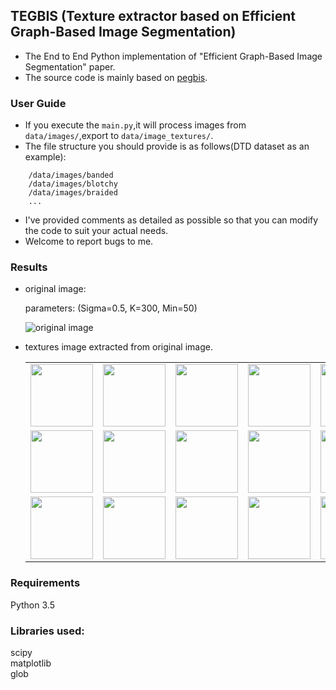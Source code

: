## TEGBIS (Texture extractor based on Efficient Graph-Based Image Segmentation)
- The End to End Python implementation of "Efficient Graph-Based Image Segmentation" paper.
- The source code is mainly based on [pegbis](https://github.com/salaee/pegbis).

### User Guide
- If you execute the `main.py`,it will process images from `data/images/`,export to
`data/image_textures/`.
- The file structure you should provide is as follows(DTD dataset as an example):
```angular2html
    /data/images/banded
    /data/images/blotchy
    /data/images/braided
    ...
```
- I've provided comments as detailed as possible so that you can modify the code to 
  suit your actual needs.
- Welcome to report bugs to me.

### Results
- original image:
  
  parameters: (Sigma=0.5, K=300, Min=50)
  
  ![original image](http://github.com/xb534/tegbis/tree/master/data/images/blotchy/blotchy_0003.jpg)


- textures image extracted from original image.

  | | | | | |
  |:-------------------------:|:-------------------------:|:-------------------------:|:-------------------------:|:-------------------------:|
  |<img src="https://github.com/xb534/tegbis/tree/master/data/images_textures/blotchy/blotchy_0003_0.png" width="100"/> |  <img src="https://github.com/xb534/tegbis/tree/master/data/images_textures/blotchy/blotchy_0003_1.png" width="100"/>|<img src="https://github.com/xb534/tegbis/tree/master/data/images_textures/blotchy/blotchy_0003_2.png" width="100"/>|<img src="https://github.com/xb534/tegbis/tree/master/data/images_textures/blotchy/blotchy_0003_3.png" width="100"/>|<img src="https://github.com/xb534/tegbis/tree/master/data/images_textures/blotchy/blotchy_0003_4.png" width="100"/>|
  |<img src="https://github.com/xb534/tegbis/tree/master/data/images_textures/blotchy/blotchy_0003_5.png" width="100"/> |  <img src="https://github.com/xb534/tegbis/tree/master/data/images_textures/blotchy/blotchy_0003_6.png" width="100"/>|<img src="https://github.com/xb534/tegbis/tree/master/data/images_textures/blotchy/blotchy_0003_7.png" width="100"/>|<img src="https://github.com/xb534/tegbis/tree/master/data/images_textures/blotchy/blotchy_0003_8.png" width="100"/>|<img src="https://github.com/xb534/tegbis/tree/master/data/images_textures/blotchy/blotchy_0003_9.png" width="100"/>|
  |<img src="https://github.com/xb534/tegbis/tree/master/data/images_textures/blotchy/blotchy_0003_10.png" width="100"/> |  <img src="https://github.com/xb534/tegbis/tree/master/data/images_textures/blotchy/blotchy_0003_11.png" width="100"/>|<img src="https://github.com/xb534/tegbis/tree/master/data/images_textures/blotchy/blotchy_0003_12.png" width="100"/>|<img src="https://github.com/xb534/tegbis/tree/master/data/images_textures/blotchy/blotchy_0003_13.png" width="100"/>|<img src="https://github.com/xb534/tegbis/tree/master/data/images_textures/blotchy/blotchy_0003_14.png" width="100"/>|

### Requirements
Python 3.5<br>

### Libraries used: 
scipy<br>
matplotlib<br>
glob<br>

